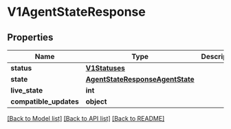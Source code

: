 # V1AgentStateResponse


## Properties
Name | Type | Description | Notes
------------ | ------------- | ------------- | -------------
**status** | [**V1Statuses**](V1Statuses.md) |  | [optional] 
**state** | [**AgentStateResponseAgentState**](AgentStateResponseAgentState.md) |  | [optional] 
**live_state** | **int** |  | [optional] 
**compatible_updates** | **object** |  | [optional] 

[[Back to Model list]](../README.md#documentation-for-models) [[Back to API list]](../README.md#documentation-for-api-endpoints) [[Back to README]](../README.md)



